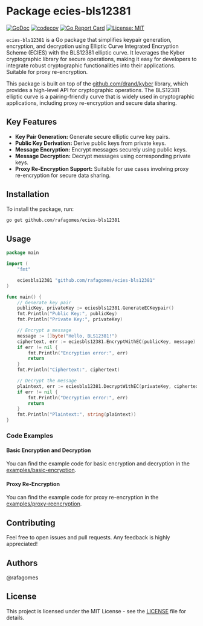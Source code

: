 # Package ecies-bls12381

[![GoDoc](https://pkg.go.dev/badge/github.com/rafagomes/ecies-bls12381)](https://pkg.go.dev/github.com/rafagomes/ecies-bls12381)
[![codecov](https://codecov.io/github/rafagomes/ecies-bls12381/graph/badge.svg?token=6BDB7436C1)](https://codecov.io/github/rafagomes/ecies-bls12381)
[![Go Report Card](https://goreportcard.com/badge/github.com/rafagomes/ecies-bls12381)](https://goreportcard.com/report/github.com/rafagomes/ecies-bls12381)
[![License: MIT](https://img.shields.io/badge/License-MIT-yellow.svg)](https://opensource.org/licenses/MIT)

`ecies-bls12381` is a Go package that simplifies keypair generation, encryption, and decryption using Elliptic Curve Integrated Encryption Scheme (ECIES) with the BLS12381 elliptic curve. It leverages the Kyber cryptographic library for secure operations, making it easy for developers to integrate robust cryptographic functionalities into their applications. Suitable for proxy re-encryption.

This package is built on top of the [github.com/drand/kyber](https://github.com/drand/kyber) library, which provides a high-level API for cryptographic operations. The BLS12381 elliptic curve is a pairing-friendly curve that is widely used in cryptographic applications, including proxy re-encryption and secure data sharing.

## Key Features

- **Key Pair Generation:** Generate secure elliptic curve key pairs.
- **Public Key Derivation:** Derive public keys from private keys.
- **Message Encryption:** Encrypt messages securely using public keys.
- **Message Decryption:** Decrypt messages using corresponding private keys.
- **Proxy Re-Encryption Support:** Suitable for use cases involving proxy re-encryption for secure data sharing.

## Installation

To install the package, run:

```sh
go get github.com/rafagomes/ecies-bls12381
```

## Usage

```go
package main

import (
	"fmt"

	eciesbls12381 "github.com/rafagomes/ecies-bls12381"
)

func main() {
	// Generate key pair
	publicKey, privateKey := eciesbls12381.GenerateECKeypair()
	fmt.Println("Public Key:", publicKey)
	fmt.Println("Private Key:", privateKey)

	// Encrypt a message
	message := []byte("Hello, BLS12381!")
	ciphertext, err := eciesbls12381.EncryptWithEC(publicKey, message)
	if err != nil {
		fmt.Println("Encryption error:", err)
		return
	}
	fmt.Println("Ciphertext:", ciphertext)

	// Decrypt the message
	plaintext, err := eciesbls12381.DecryptWithEC(privateKey, ciphertext)
	if err != nil {
		fmt.Println("Decryption error:", err)
		return
	}
	fmt.Println("Plaintext:", string(plaintext))
}
```

### Code Examples

#### Basic Encryption and Decryption

You can find the example code for basic encryption and decryption in the [examples/basic-encryption](examples/basic-encryption/main.go).

#### Proxy Re-Encryption
You can find the example code for proxy re-encryption in the [examples/proxy-reencryption](examples/proxy-reencryption/main.go).

## Contributing
Feel free to open issues and pull requests. Any feedback is highly appreciated!

## Authors
@rafagomes

## License

This project is licensed under the MIT License - see the [LICENSE](LICENSE) file for details.
